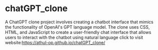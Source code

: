 # chatGPT_clone
A ChatGPT clone project involves creating a chatbot interface that mimics the functionality of OpenAI's GPT language model. The clone uses CSS, HTML, and JavaScript to create a user-friendly chat interface that allows users to interact with the chatbot using natural language
click to visit website:https://athul-op.github.io/chatGPT_clone/
